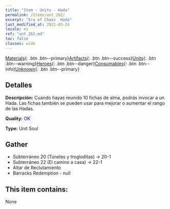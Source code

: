 ```yaml
---
title: "Item - Units - Hada"
permalink: /Items/unt_262/
excerpt: "Era of Chaos  Hada"
last_modified_at: 2021-03-24
locale: es
ref: "unt_262.md"
toc: false
classes: wide
---
```

 [Materials](/es/Items/){: .btn .btn--primary}[Artifacts](/es/Items/Artifacts/){: .btn .btn--success}[Units](/es/Items/Units/){: .btn .btn--warning}[Heroes](/es/Items/Heroes/){: .btn .btn--danger}[Consumables](/es/Items/Consumables/){: .btn .btn--info}[Unknown](/es/Items/Unknown/){: .btn .btn--primary}

## Detalles
 **Descripción:** Cuando hayas reunido 10 fichas de alma, podrás invocar a un Hada. Las fichas también se pueden usar para mejorar o aumentar el rango de las Hadas.

 **Quality:** <span style="color: #0000CD">OK</span>

 **Type:** Unit Soul

## Gather

*    Subterráneo 20 (Túneles y trogloditas) -> 20-1 
*    Subterráneo 22 (El camino a casa) -> 22-1 
*    Altar de Reclutamiento 
*    Barracks Redemption - null 

## This item contains:

  None


